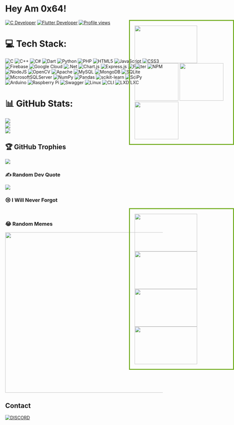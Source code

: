 
# Hey Am 0x64!


<!--<a href="#"><img alt="C++ Developer" src="https://img.shields.io/badge/C++-Developer-yellow?style=for-the-badge"></a>-->
<!--![Profile views](https://gpvc.arturio.dev/mattt47?style=for-the-badge)-->
<!--![Profile views](https://komarev.com/ghpvc/?username=mattt47&style=for-the-badge)-->

<div style="position: absolute;right: 0px;width: 300px;border: 3px solid #73AD21;padding: 15px;">
<img  src="https://media.giphy.com/media/kH6CqYiquZawmU1HI6/giphy.gif" width="200" height="120" />
<img  src="https://media.giphy.com/media/du3J3cXyzhj75IOgvA/giphy.gif" width="140" height="120" />
<img  src="https://media.giphy.com/media/SS8CV2rQdlYNLtBCiF/giphy.gif" width="140" height="120" />
<img  src="https://media.giphy.com/media/487L0pNZKONFN01oHO/giphy.gif" width="140" height="120" />
</div>


<a href="#"><img alt="C Developer" src="https://img.shields.io/badge/C-Developer-darkred?style=for-the-badge"></a>
<a href="#"><img alt="Flutter Developer" src="https://img.shields.io/badge/Flutter-%20Developer-lightblue?style=for-the-badge"></a>
<a href="#"><img alt="Profile views" src="https://komarev.com/ghpvc/?username=mattt47&style=for-the-badge&color=ff69b4"></a>
<!--<a href="#"><img alt="ExpressJs Backend Developer" src="https://img.shields.io/badge/ExpressJs-Backend Developer-purple?style=for-the-badge"></a>-->


# 💻 Tech Stack:
![C](https://img.shields.io/badge/c-%2300599C.svg?style=for-the-badge&logo=c&logoColor=white) 
![C++](https://img.shields.io/badge/c++-%2300599C.svg?style=for-the-badge&logo=c%2B%2B&logoColor=white)
![C#](https://img.shields.io/badge/c%23-%23239120.svg?style=for-the-badge&logo=c-sharp&logoColor=white) ![Dart](https://img.shields.io/badge/dart-%230175C2.svg?style=for-the-badge&logo=dart&logoColor=white) ![Python](https://img.shields.io/badge/python-3670A0?style=for-the-badge&logo=python&logoColor=ffdd54) ![PHP](https://img.shields.io/badge/php-%23777BB4.svg?style=for-the-badge&logo=php&logoColor=white) ![HTML5](https://img.shields.io/badge/html5-%23E34F26.svg?style=for-the-badge&logo=html5&logoColor=white) ![JavaScript](https://img.shields.io/badge/javascript-%23323330.svg?style=for-the-badge&logo=javascript&logoColor=%23F7DF1E) ![CSS3](https://img.shields.io/badge/css3-%231572B6.svg?style=for-the-badge&logo=css3&logoColor=white) ![Firebase](https://img.shields.io/badge/firebase-%23039BE5.svg?style=for-the-badge&logo=firebase) ![Google Cloud](https://img.shields.io/badge/Google%20Cloud-%234285F4.svg?style=for-the-badge&logo=google-cloud&logoColor=white) ![.Net](https://img.shields.io/badge/.NET-5C2D91?style=for-the-badge&logo=.net&logoColor=white) ![Chart.js](https://img.shields.io/badge/chart.js-F5788D.svg?style=for-the-badge&logo=chart.js&logoColor=white) ![Express.js](https://img.shields.io/badge/express.js-%23404d59.svg?style=for-the-badge&logo=express&logoColor=%2361DAFB) ![Flutter](https://img.shields.io/badge/Flutter-%2302569B.svg?style=for-the-badge&logo=Flutter&logoColor=white) ![NPM](https://img.shields.io/badge/NPM-%23000000.svg?style=for-the-badge&logo=npm&logoColor=white) ![NodeJS](https://img.shields.io/badge/node.js-6DA55F?style=for-the-badge&logo=node.js&logoColor=white) ![OpenCV](https://img.shields.io/badge/opencv-%23white.svg?style=for-the-badge&logo=opencv&logoColor=white) ![Apache](https://img.shields.io/badge/apache-%23D42029.svg?style=for-the-badge&logo=apache&logoColor=white) ![MySQL](https://img.shields.io/badge/mysql-%2300f.svg?style=for-the-badge&logo=mysql&logoColor=white) ![MongoDB](https://img.shields.io/badge/MongoDB-%234ea94b.svg?style=for-the-badge&logo=mongodb&logoColor=white) ![SQLite](https://img.shields.io/badge/sqlite-%2307405e.svg?style=for-the-badge&logo=sqlite&logoColor=white) ![MicrosoftSQLServer](https://img.shields.io/badge/Microsoft%20SQL%20Sever-CC2927?style=for-the-badge&logo=microsoft%20sql%20server&logoColor=white) ![NumPy](https://img.shields.io/badge/numpy-%23013243.svg?style=for-the-badge&logo=numpy&logoColor=white) ![Pandas](https://img.shields.io/badge/pandas-%23150458.svg?style=for-the-badge&logo=pandas&logoColor=white) ![scikit-learn](https://img.shields.io/badge/scikit--learn-%23F7931E.svg?style=for-the-badge&logo=scikit-learn&logoColor=white) ![SciPy](https://img.shields.io/badge/SciPy-%230C55A5.svg?style=for-the-badge&logo=scipy&logoColor=%white) ![Arduino](https://img.shields.io/badge/-Arduino-00979D?style=for-the-badge&logo=Arduino&logoColor=white) ![Raspberry Pi](https://img.shields.io/badge/-RaspberryPi-C51A4A?style=for-the-badge&logo=Raspberry-Pi) ![Swagger](https://img.shields.io/badge/-Swagger-%23Clojure?style=for-the-badge&logo=swagger&logoColor=white)
![Linux](https://img.shields.io/badge/Linux-yellow.svg?style=for-the-badge&logo=Linux&logoColor=white)
![CLI](https://img.shields.io/badge/CLI-%2300599C.svg?style=for-the-badge&logo=CLI&logoColor=white)
![LXD/LXC](https://img.shields.io/badge/LXD/LXC-%2300f.svg?style=for-the-badge&logo=LXD/LXC&logoColor=white)


# 📊 GitHub Stats:
![](https://github-readme-stats.vercel.app/api?username=0x8664&theme=tokyonight&hide_border=false&include_all_commits=true&count_private=false)<br/>
![](https://github-readme-streak-stats.herokuapp.com/?user=0x8664&theme=tokyonight&hide_border=false)<br/>
![](https://github-readme-stats.vercel.app/api/top-langs/?username=0x8664&theme=tokyonight&hide_border=false&include_all_commits=true&count_private=false&layout=compact)

## 🏆 GitHub Trophies
![](https://github-profile-trophy.vercel.app/?username=0x8664&theme=tokyonight&no-frame=false&no-bg=true&margin-w=4)


### ✍️ Random Dev Quote
![](https://quotes-github-readme.vercel.app/api?type=horizontal&theme=radical)

### 😢 I Will Never Forgot
<div style="position: absolute;right: 0px;width: 300px;border: 3px solid #73AD21;padding: 15px;">
<img  src="https://media.giphy.com/media/Vt7tALoHXmcfe/giphy.gif" width="200" height="120" />
<img  src="https://media.giphy.com/media/g4N6wTrf1v6yQ/giphy.gif" width="200" height="120" />
<img  src="https://media.giphy.com/media/3s0ddui7kadGg/giphy.gif" width="200" height="120" />
<img  src="https://media.giphy.com/media/lmFm5QZMzdmQ8/giphy.gif" width="200" height="120" />
</div>

<br>

### 😂 Random Memes
<img src="https://random-memer.herokuapp.com/" width="512px"/>



## Contact
<a href="https://discord.com/users/984105962048725042"><img alt="DISCORD" src="https://img.shields.io/badge/Mattt47-Discord-purple?style=for-the-badge"></a>
